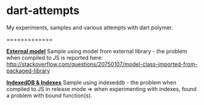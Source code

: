 dart-attempts
=============

My experiments, samples and various attempts with dart polymer.

=============

<b>[External model](web/external_model)</b>
Sample using model from external library - the problem when compiled to JS is reported here: 
http://stackoverflow.com/questions/20750107/model-class-imported-from-packaged-library 

<b>[IndexedDB & Indexes](web/indexeddb)</b>
Sample using indexeddb - the problem when compiled to JS in release mode => when experimenting with indexes, found a problem with bound function(s).
